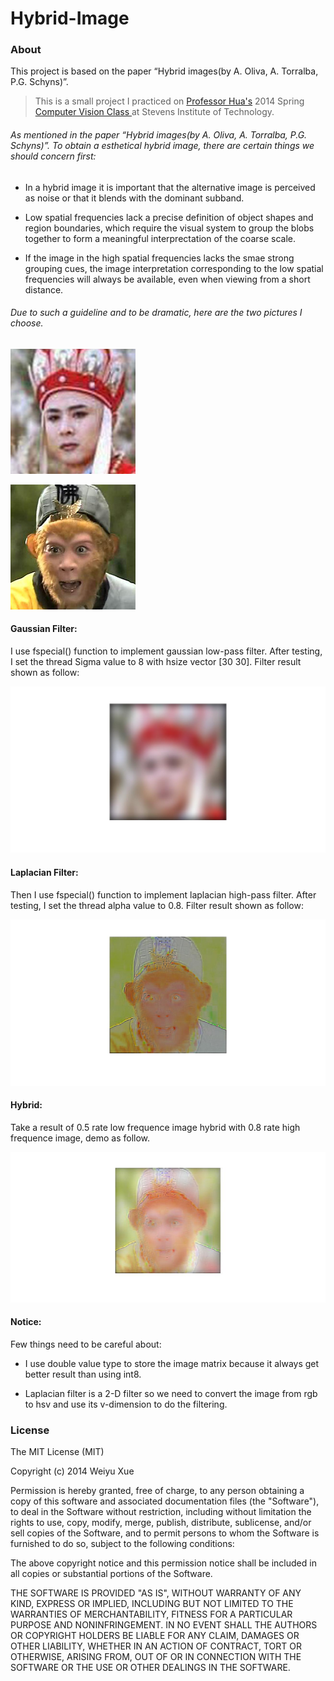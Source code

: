 # Hybrid-Image

### About

This project is based on the paper “Hybrid images(by A. Oliva, A. Torralba, P.G. Schyns)”.

> This is a small project I practiced on [Professor Hua's](http://www.cs.stevens.edu/~ghua/) 2014 Spring [Computer Vision Class ](http://www.cs.stevens.edu/~ghua/ghweb/Teaching/CS558Spring2014.htm) at Stevens Institute of Technology.

###### As mentioned in the paper “Hybrid images(by A. Oliva, A. Torralba, P.G. Schyns)”. To obtain a esthetical hybrid image, there are certain things we should concern first:

* In a hybrid image it is important that the alternative image is perceived as noise or that it blends with the dominant subband.

* Low spatial frequencies lack a precise definition of object shapes and region boundaries, which require the visual system to group the blobs together to form a meaningful interprectation of the coarse scale.

* If the image in the high spatial frequencies lacks the smae strong grouping cues, the image interpretation corresponding to the low spatial frequencies will always be available, even when viewing from a short distance.

###### Due to such a guideline and to be dramatic, here are the two pictures I choose.

![alt text](https://github.com/wxue/Hybrid-Image/blob/master/tangsengnew.jpg "tangseng")

![alt text](https://github.com/wxue/Hybrid-Image/blob/master/wukongnew.jpg "wukongnew")

#### Gaussian Filter:
I use fspecial() function to implement gaussian low-pass filter.
After testing, I set the thread Sigma value to 8 with hsize vector [30 30]. 
Filter result shown as follow:  

![alt text](https://github.com/wxue/Hybrid-Image/blob/master/G_filtered.jpg "G_filtered")
 
#### Laplacian Filter:

Then I use fspecial() function to implement laplacian high-pass filter.
After testing, I set the thread alpha value to 0.8. 
Filter result shown as follow:

![alt text](https://github.com/wxue/Hybrid-Image/blob/master/L_filtered.jpg "L_filtered")


#### Hybrid:

Take a result of 0.5 rate low frequence image hybrid with 0.8 rate high frequence image, demo as follow.

![alt text](https://github.com/wxue/Hybrid-Image/blob/master/demo.jpg "demo")

   
#### Notice:

Few things need to be careful about: 

* I use double value type to store the image matrix because it always get better result than using int8. 

* Laplacian filter is a 2-D filter so we need to convert the image from rgb to hsv and use its v-dimension to do the filtering.

### License

The MIT License (MIT)

Copyright (c) 2014 Weiyu Xue

Permission is hereby granted, free of charge, to any person obtaining a copy
of this software and associated documentation files (the "Software"), to deal
in the Software without restriction, including without limitation the rights
to use, copy, modify, merge, publish, distribute, sublicense, and/or sell
copies of the Software, and to permit persons to whom the Software is
furnished to do so, subject to the following conditions:

The above copyright notice and this permission notice shall be included in all
copies or substantial portions of the Software.

THE SOFTWARE IS PROVIDED "AS IS", WITHOUT WARRANTY OF ANY KIND, EXPRESS OR
IMPLIED, INCLUDING BUT NOT LIMITED TO THE WARRANTIES OF MERCHANTABILITY,
FITNESS FOR A PARTICULAR PURPOSE AND NONINFRINGEMENT. IN NO EVENT SHALL THE
AUTHORS OR COPYRIGHT HOLDERS BE LIABLE FOR ANY CLAIM, DAMAGES OR OTHER
LIABILITY, WHETHER IN AN ACTION OF CONTRACT, TORT OR OTHERWISE, ARISING FROM,
OUT OF OR IN CONNECTION WITH THE SOFTWARE OR THE USE OR OTHER DEALINGS IN THE
SOFTWARE.